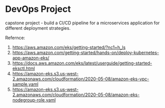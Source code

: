 # DevOps Project
capstone project -  build a CI/CD pipeline for a microservices application for different deployment strategies.


Refernce: 
1. https://aws.amazon.com/eks/getting-started/?nc1=h_ls
2. https://aws.amazon.com/getting-started/hands-on/deploy-kubernetes-app-amazon-eks/
3. https://docs.aws.amazon.com/eks/latest/userguide/getting-started-eksctl.html
4. https://amazon-eks.s3.us-west-2.amazonaws.com/cloudformation/2020-05-08/amazon-eks-vpc-sample.yaml
5. https://amazon-eks.s3.us-west-2.amazonaws.com/cloudformation/2020-05-08/amazon-eks-nodegroup-role.yaml


